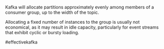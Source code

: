 Kafka will allocate partitions approximately evenly among members of a consumer group, up to the width of the topic.

Allocating a fixed number of instances to the group is usually not economical, as it may result in idle capacity, particularly for event streams that exhibit cyclic or bursty loading.

#effectivekafka